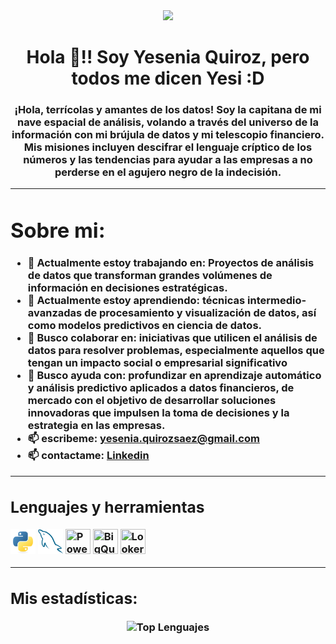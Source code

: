 <div id= "header" align="center" >
  <img src= "https://media.giphy.com/media/13HBDT4QSTpveU/giphy.gif" width = "200"/>
</div>
<h1 align="center">  Hola 👋!! Soy Yesenia Quiroz, pero todos me dicen Yesi :D 
  <!-- /!--><h3 align="center">¡Hola, terrícolas y amantes de los datos! Soy la capitana de mi nave espacial de análisis, volando a través del universo de la información con mi brújula de datos y mi telescopio financiero. Mis misiones incluyen descifrar el lenguaje críptico de los números y las tendencias para ayudar a las empresas a no perderse en el agujero negro de la indecisión. 
 

---
<div align="left">
<h1>Sobre mi: </h1>

- 🔭 Actualmente estoy trabajando en: Proyectos de análisis de datos que transforman grandes volúmenes de información en decisiones estratégicas.
- 🌱 Actualmente estoy aprendiendo: técnicas intermedio-avanzadas de procesamiento y visualización de datos, así como modelos predictivos en ciencia de datos.
- 👯  Busco colaborar en: iniciativas que utilicen el análisis de datos para resolver problemas, especialmente aquellos que tengan un impacto social o empresarial significativo
- 🤔 Busco ayuda con: profundizar en aprendizaje automático y análisis predictivo aplicados a datos financieros, de mercado con el objetivo de desarrollar soluciones innovadoras que impulsen la toma de decisiones y la estrategia en las empresas.
- 📫 escribeme: yesenia.quirozsaez@gmail.com
- 📫 contactame: [Linkedin](https://www.linkedin.com/in/yeseniaquirozsaez/)

---

<div align="left">
  <h2> Lenguajes y herramientas </h2>
  <div>
    <img src= "https://github.com/devicons/devicon/blob/master/icons/python/python-original.svg" title ="Python" width = "40" height = "40"/>
    <img src= "https://github.com/devicons/devicon/blob/master/icons/mysql/mysql-plain.svg" title ="SQL" width = "40" height = "40"/>
   <img src= "https://www.itlearning.sk/kategorie-ikony-kurzy/kurzy-power-bi.jpg" title ="Power Bi" width = "40" height = "40"/>
   <img src= "https://e7.pngegg.com/pngimages/29/812/png-clipart-bigquery-google-cloud-platform-cloud-computing-database-google-blue-logo.png" title ="BigQuery" width = "40" height = "40"/>
   <img src= "https://www.marceldigital.com/media/r2hpgurg/looker-studio-logo-2.png?width=206&height=184" title ="Looker Studio" width = "40" height = "40"/>
    
  </div>
  
---
<h2>Mis estadísticas: </h2>
<div id= "header" align="center" > 


![Top Lenguajes](https://github-readme-stats.vercel.app/api/top-langs/?username=Yesi0&layout=compact&theme=dark)


